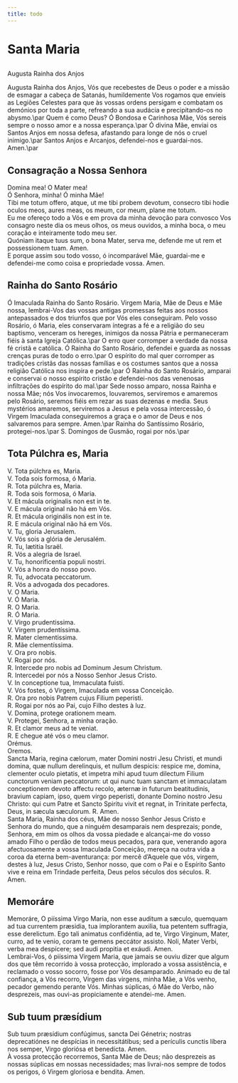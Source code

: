 ```yaml
---
title: todo
---
```

<h1>Santa Maria</h1>

<h2></h2>Augusta Rainha dos Anjos

Augusta Rainha dos Anjos, Vós que recebestes de Deus o poder e a missão de esmagar a cabeça de Satanás, humildemente Vos rogamos que envieis as Legiões Celestes para que às vossas ordens persigam e combatam os demónios por toda a parte, refreando a sua audácia e precipitando-os no abysmo.\par
Quem é como Deus? Ó Bondosa e Carinhosa Mãe, Vós sereis sempre o nosso amor e a nossa esperança.\par
Ó divina Mãe, enviai os Santos Anjos em nossa defesa, afastando para longe de nós o cruel inimigo.\par
Santos Anjos e Arcanjos, defendei-nos e guardai-nos. Amen.\par

<h2>Consagração a Nossa Senhora</h2>

<div class="container-fluid">
<div class="row">
<div class="text-justify">
Domina mea!
O Mater mea!
</div>
<div class="text-justify">
Ó Senhora, minha!
Ó minha Mãe!
</div>
<div class="text-justify">
Tibi me totum offero, atque, ut me tibi probem devotum, consecro tibi hodie oculos meos, aures meas, os meum, cor meum, plane me totum.
</div>
<div class="text-justify">
Eu me ofereço todo a Vós e em prova da minha devoção para convosco Vos consagro neste dia os meus olhos, os meus ouvidos, a minha boca, o meu coração e inteiramente todo meu ser.
</div>
<div class="text-justify">
Quóniam itaque tuus sum, o bona Mater, serva me, defende me ut rem et possessionem tuam. Amen.
</div>
<div class="text-justify">
E porque assim sou todo vosso, ó incomparável Mãe, guardai-me e defendei-me como coisa e propriedade vossa. Amen.
</div>
</div>
</div>

<h2>Rainha do Santo Rosário</h2>

Ó Imaculada Rainha do Santo Rosário. Virgem Maria, Mãe de Deus e Mãe nossa, lembrai-Vos das vossas antigas promessas feitas aos nossos antepassados e dos triunfos que por Vós eles conseguiram. Pelo vosso Rosário, ó Maria, eles conservaram íntegras a fé e a religião do seu baptismo, venceram os hereges, inimigos da nossa Pátria e permaneceram fiéis à santa Igreja Católica.\par
O erro quer corromper a verdade da nossa fé cristã e católica. Ó Rainha do Santo Rosário, defendei e guarda as nossas crenças puras de todo o erro.\par
O espírito do mal quer corromper as tradições cristãs das nossas famílias e os costumes santos que a nossa religião Católica nos inspira e pede.\par
Ó Rainha do Santo Rosário, amparai e conservai o nosso espírito cristão e defendei-nos das venenosas infiltrações do espírito do mal.\par
Sede nosso amparo, nossa Rainha e nossa Mãe; nós Vos invocaremos, louvaremos, serviremos e amaremos pelo Rosário, seremos fiéis em rezar as suas dezenas e media. Seus mystérios amaremos, serviremos a Jesus e pela vossa intercessão, ó Virgem Imaculada conseguiremos a graça e o amor de Deus e nos salvaremos para sempre. Amen.\par
Rainha do Santíssimo Rosário, protegei-nos.\par
S. Domingos de Gusmão, rogai por nós.\par

<h2>Tota Púlchra es, Maria</h2>

<div class="container-fluid">
<div class="row">
<div class="dropcap text-justify">
V. Tota púlchra es, Maria.
</div>
<div class="text-justify">
V. Toda sois formosa, ó Maria.
</div>
<div class="text-justify">
<span class="text-danger">R.</span> Tota púlchra es, Maria.
</div>
<div class="text-justify">
<span class="text-danger">R.</span> Toda sois formosa, ó Maria.
</div>
<div class="text-justify">
V. Et mácula originalis non est in te.
</div>
<div class="text-justify">
V. E mácula original não há em Vós.
</div>
<div class="text-justify">
<span class="text-danger">R.</span> Et mácula originális non est in te.
</div>
<div class="text-justify">
<span class="text-danger">R.</span> E mácula original não há em Vós.
</div>
<div class="text-justify">
V. Tu, gloria Jerusalem.
</div>
<div class="text-justify">
V. Vós sois a glória de Jerusalém.
</div>
<div class="text-justify">
<span class="text-danger">R.</span> Tu, lætitia Israël.
</div>
<div class="text-justify">
<span class="text-danger">R.</span> Vós a alegria de Israel.
</div>
<div class="text-justify">
V. Tu, honorificentia populi nostri.
</div>
<div class="text-justify">
V. Vós a honra do nosso povo.
</div>
<div class="text-justify">
<span class="text-danger">R.</span> Tu, advocata peccatorum.
</div>
<div class="text-justify">
<span class="text-danger">R.</span> Vós a advogada dos pecadores.
</div>
<div class="text-justify">
V. O Maria.
</div>
<div class="text-justify">
V. Ó Maria.
</div>
<div class="text-justify">
<span class="text-danger">R.</span> O Maria.
</div>
<div class="text-justify">
<span class="text-danger">R.</span> Ó Maria.
</div>
<div class="text-justify">
V. Virgo prudentissima.
</div>
<div class="text-justify">
V. Virgem prudentíssima.
</div>
<div class="text-justify">
<span class="text-danger">R.</span> Mater clementissima.
</div>
<div class="text-justify">
<span class="text-danger">R.</span> Mãe clementíssima.
</div>
<div class="text-justify">
V. Ora pro nobis.
</div>
<div class="text-justify">
V. Rogai por nós.
</div>
<div class="text-justify">
<span class="text-danger">R.</span> Intercede pro nobis ad Dominum Jesum Christum.
</div>
<div class="text-justify">
<span class="text-danger">R.</span> Intercedei por nós a Nosso Senhor Jesus Cristo.
</div>
<div class="text-justify">
V. In conceptione tua, Immaculata fuisti.
</div>
<div class="text-justify">
V. Vós fostes, ó Virgem, Imaculada em vossa Conceição.
</div>
<div class="text-justify">
<span class="text-danger">R.</span> Ora pro nobis Patrem cujus Filium peperisti.
</div>
<div class="text-justify">
<span class="text-danger">R.</span> Rogai por nós ao Pai, cujo Filho destes à luz.
</div>
<div class="text-justify">
V. Domina, protege orationem meam.
</div>
<div class="text-justify">
V. Protegei, Senhora, a minha oração.
</div>
<div class="text-justify">
<span class="text-danger">R.</span> Et clamor meus ad te veniat.
</div>
<div class="text-justify">
<span class="text-danger">R.</span> E chegue até vós o meu clamor.
</div>
<div class="text-danger text-center">
Orémus.
</div>
<div class="text-danger text-center">
Oremos.
</div>
<div class="dropcap text-justify">
Sancta Maria, regina cælorum, mater Domini nostri Jesu Christi, et mundi domina, quæ nullum derelinquis, et nullum despicis: respice me, domina, clementer oculo pietatis, et impetra mihi apud tuum dilectum Filium cunctorum veniam peccatorum: ut qui nunc tuam sanctam et immaculatam conceptionem devoto affectu recolo, æternæ in futurum beatitudinis, bravium capiam, ipso, quem virgo peperisti, donante Domino nostro Jesu Christo: qui cum Patre et Sancto Spiritu vivit et regnat, in Trinitate perfecta, Deus, in sæcula sæculorum. <span class="text-danger">R.</span> Amen.
</div>
<div class="dropcap text-justify">
Santa Maria, Rainha dos céus, Mãe de nosso Senhor Jesus Cristo e Senhora do mundo, que a ninguém desamparais nem desprezais; ponde, Senhora, em mim os olhos da vossa piedade e alcançai-me do vosso amado Filho o perdão de todos meus pecados, para que, venerando agora afectuosamente a vossa Imaculada Conceição, mereça na outra vida a coroa da eterna bem-aventurança: por mercê d’Aquele que vós, virgem, destes à luz, Jesus Cristo, Senhor nosso, que com o Pai e o Espírito Santo vive e reina em Trindade perfeita, Deus pelos séculos dos séculos. <span class="text-danger">R.</span> Amen.
</div>
</div>
</div>

<h2 class="text-center">Memoráre</h2>

<div class="container-fluid">
<div class="row">
<div class="dropcap text-justify">
Memoráre, O piíssima Virgo Maria, non esse auditum a sæculo, quemquam ad tua currentem præsidia, tua implorantem auxilia, tua petentem suffragia, esse derelictum. Ego tali animatus confidéntia, ad te, Virgo Vírginum, Mater, curro, ad te venio, coram te gemens peccátor assisto. Noli, Mater Verbi, verba mea despícere; sed audi propitia et exáudi. Amen.
</div>
<div class="dropcap text-justify">
Lembrai-Vos, ó piíssima Virgem Maria, que jamais se ouviu dizer que algum dos que têm recorrido à vossa protecção, implorado a vossa assistência, e reclamado o vosso socorro, fosse por Vós desamparado. Animado eu de tal confiança, a Vós recorro, Virgem das virgens, minha Mãe, a Vós venho, pecador gemendo perante Vós. Minhas súplicas, ó Mãe do Verbo, não desprezeis, mas ouvi-as propiciamente e atendei-me. Amen.
</div>
</div>
</div>

<h2>Sub tuum præsídium</h2>

<div class="container-fluid">
<div class="row">
<div class="dropcap text-justify">
Sub tuum præsídium confúgimus, sancta Dei Génetrix; nostras deprecatiónes ne despícias in necessitátibus; sed a perículis cunctis líbera nos semper, Virgo gloriósa et benedícta. Amen.
</div>
<div class="dropcap text-justify">
À vossa protecção recorremos, Santa Mãe de Deus; não desprezeis as nossas súplicas em nossas necessidades; mas livrai-nos sempre de todos os perigos, ó Virgem gloriosa e bendita. Amen.
</div>
</div>
</div>
